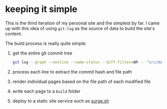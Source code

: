 # keeping it simple

This is the third iteration of my personal site and the simplest by far. I came up with this idea of using `git-log` as the source of data to build the site's content.

The build process is really quite simple:
1. get the entire git commit tree

    ```bash
    git log --graph --oneline --name-status --diff-filter=AM -- "src/documents/"
    ```
2. process each line to extract the commit hash and file path
3. render individual pages based on the file path of each modified file
4. write each page to a `build` folder
5. deploy to a static site service such as [surge.sh](https://surge.sh)
